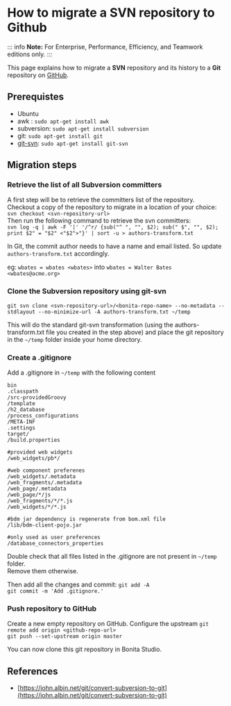 # How to migrate a SVN repository to Github 

::: info
**Note:** For Enterprise, Performance, Efficiency, and Teamwork editions only.
:::

This page explains how to migrate a **SVN** repository and its history to a **Git** repository on [GitHub](https://github.com/).

## Prerequistes

* Ubuntu
* awk : ```sudo apt-get install awk```
* subversion: ```sudo apt-get install subversion```
* git: ```sudo apt-get install git```
* [git-svn](https://git-scm.com/docs/git-svn): ```sudo apt-get install git-svn```

## Migration steps

### Retrieve the list of all Subversion committers

A first step will be to retrieve the committers list of the repository.  
Checkout a copy of the repository to migrate in a location of your choice: ```svn checkout <svn-repository-url>```  
Then run the following command to retrieve the svn committers:  
```svn log -q | awk -F '|' '/^r/ {sub("^ ", "", $2); sub(" $", "", $2); print $2" = "$2" <"$2">"}' | sort -u > authors-transform.txt```  

In Git, the commit author needs to have a name and email listed. So update `authors-transform.txt` accordingly.  

eg: `wbates = wbates <wbates>` into `wbates = Walter Bates <wbates@acme.org>`

### Clone the Subversion repository using git-svn

`git svn clone <svn-repository-url>/<bonita-repo-name> --no-metadata --stdlayout --no-minimize-url -A authors-transform.txt ~/temp`

This will do the standard git-svn transformation (using the authors-transform.txt file you created in the step above) and place the git repository in the `~/temp` folder inside your home directory.

### Create a .gitignore

Add a .gitignore in `~/temp` with the following content

```
bin
.classpath
/src-providedGroovy
/template
/h2_database
/process_configurations
/META-INF
.settings
target/
/build.properties

#provided web widgets
/web_widgets/pb*/

#web component preferenes
/web_widgets/.metadata
/web_fragments/.metadata
/web_page/.metadata
/web_page/*/js
/web_fragments/*/*.js
/web_widgets/*/*.js

#bdm jar dependency is regenerate from bom.xml file
/lib/bdm-client-pojo.jar

#only used as user preferences
/database_connectors_properties
```

Double check that all files listed in the .gitignore are not present in `~/temp` folder.  
Remove them otherwise.

Then add all the changes and commit:
`git add -A`  
`git commit -m 'Add .gitignore.'`  

### Push repository to GitHub

Create a new empty repository on GitHub.
Configure the upstream
`git remote add origin <github-repo-url>`  
`git push --set-upstream origin master`  

You can now clone this git repository in Bonita Studio.

## References

* [https://john.albin.net/git/convert-subversion-to-git](https://john.albin.net/git/convert-subversion-to-git)

